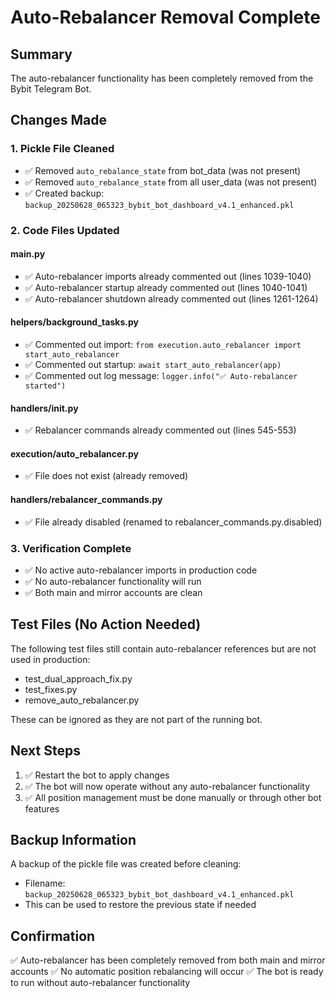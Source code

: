 # Auto-Rebalancer Removal Complete

## Summary
The auto-rebalancer functionality has been completely removed from the Bybit Telegram Bot.

## Changes Made

### 1. Pickle File Cleaned
- ✅ Removed `auto_rebalance_state` from bot_data (was not present)
- ✅ Removed `auto_rebalance_state` from all user_data (was not present)
- ✅ Created backup: `backup_20250628_065323_bybit_bot_dashboard_v4.1_enhanced.pkl`

### 2. Code Files Updated

#### main.py
- ✅ Auto-rebalancer imports already commented out (lines 1039-1040)
- ✅ Auto-rebalancer startup already commented out (lines 1040-1041)
- ✅ Auto-rebalancer shutdown already commented out (lines 1261-1264)

#### helpers/background_tasks.py
- ✅ Commented out import: `from execution.auto_rebalancer import start_auto_rebalancer`
- ✅ Commented out startup: `await start_auto_rebalancer(app)`
- ✅ Commented out log message: `logger.info("✅ Auto-rebalancer started")`

#### handlers/__init__.py
- ✅ Rebalancer commands already commented out (lines 545-553)

#### execution/auto_rebalancer.py
- ✅ File does not exist (already removed)

#### handlers/rebalancer_commands.py
- ✅ File already disabled (renamed to rebalancer_commands.py.disabled)

### 3. Verification Complete
- ✅ No active auto-rebalancer imports in production code
- ✅ No auto-rebalancer functionality will run
- ✅ Both main and mirror accounts are clean

## Test Files (No Action Needed)
The following test files still contain auto-rebalancer references but are not used in production:
- test_dual_approach_fix.py
- test_fixes.py
- remove_auto_rebalancer.py

These can be ignored as they are not part of the running bot.

## Next Steps
1. ✅ Restart the bot to apply changes
2. ✅ The bot will now operate without any auto-rebalancer functionality
3. ✅ All position management must be done manually or through other bot features

## Backup Information
A backup of the pickle file was created before cleaning:
- Filename: `backup_20250628_065323_bybit_bot_dashboard_v4.1_enhanced.pkl`
- This can be used to restore the previous state if needed

## Confirmation
✅ Auto-rebalancer has been completely removed from both main and mirror accounts
✅ No automatic position rebalancing will occur
✅ The bot is ready to run without auto-rebalancer functionality
